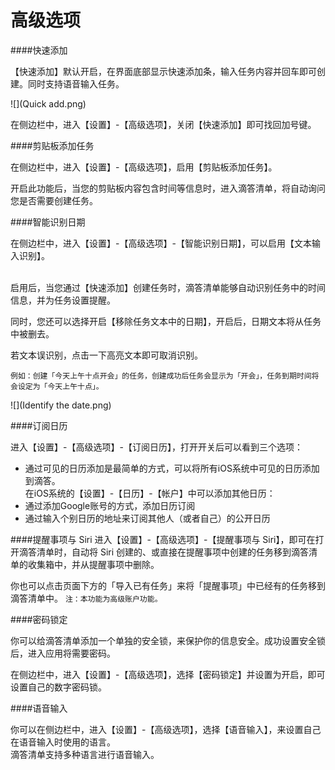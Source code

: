 # 高级选项

####快速添加

【快速添加】默认开启，在界面底部显示快速添加条，输入任务内容并回车即可创建。同时支持语音输入任务。

![](Quick add.png)

在侧边栏中，进入【设置】-【高级选项】，关闭【快速添加】即可找回加号键。

####剪贴板添加任务

在侧边栏中，进入【设置】-【高级选项】，启用【剪贴板添加任务】。

开启此功能后，当您的剪贴板内容包含时间等信息时，进入滴答清单，将自动询问您是否需要创建任务。


####智能识别日期

在侧边栏中，进入【设置】-【高级选项】-【智能识别日期】，可以启用【文本输入识别】。

<br>启用后，当您通过【快速添加】创建任务时，滴答清单能够自动识别任务中的时间信息，并为任务设置提醒。

同时，您还可以选择开启【移除任务文本中的日期】，开启后，日期文本将从任务中被删去。

若文本误识别，点击一下高亮文本即可取消识别。

`例如：创建「今天上午十点开会」的任务，创建成功后任务会显示为「开会」，任务到期时间将会设定为「今天上午十点」。`

![](Identify the date.png)

####订阅日历

进入【设置】-【高级选项】-【订阅日历】，打开开关后可以看到三个选项：

* 通过可见的日历添加是最简单的方式，可以将所有iOS系统中可见的日历添加到滴答。  
在iOS系统的【设置】-【日历】-【帐户】中可以添加其他日历：
* 通过添加Google账号的方式，添加日历订阅
* 通过输入个别日历的地址来订阅其他人（或者自己）的公开日历

####提醒事项与 Siri 
进入【设置】-【高级选项】-【提醒事项与 Siri】，即可在打开滴答清单时，自动将 Siri 创建的、或直接在提醒事项中创建的任务移到滴答清单的收集箱中，并从提醒事项中删除。  

你也可以点击页面下方的「导入已有任务」来将「提醒事项」中已经有的任务移到滴答清单中。
`注：本功能为高级账户功能。`

####密码锁定

你可以给滴答清单添加一个单独的安全锁，来保护你的信息安全。成功设置安全锁后，进入应用将需要密码。

在侧边栏中，进入【设置】-【高级选项】，选择【密码锁定】并设置为开启，即可设置自己的数字密码锁。

####语音输入

你可以在侧边栏中，进入【设置】-【高级选项】，选择【语音输入】，来设置自己在语音输入时使用的语言。  
滴答清单支持多种语言进行语音输入。

